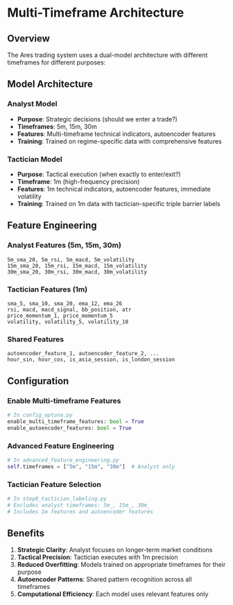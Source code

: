 # Multi-Timeframe Architecture

## Overview

The Ares trading system uses a dual-model architecture with different timeframes for different purposes:

## Model Architecture

### Analyst Model
- **Purpose**: Strategic decisions (should we enter a trade?)
- **Timeframes**: 5m, 15m, 30m
- **Features**: Multi-timeframe technical indicators, autoencoder features
- **Training**: Trained on regime-specific data with comprehensive features

### Tactician Model  
- **Purpose**: Tactical execution (when exactly to enter/exit?)
- **Timeframe**: 1m (high-frequency precision)
- **Features**: 1m technical indicators, autoencoder features, immediate volatility
- **Training**: Trained on 1m data with tactician-specific triple barrier labels

## Feature Engineering

### Analyst Features (5m, 15m, 30m)
```
5m_sma_20, 5m_rsi, 5m_macd, 5m_volatility
15m_sma_20, 15m_rsi, 15m_macd, 15m_volatility  
30m_sma_20, 30m_rsi, 30m_macd, 30m_volatility
```

### Tactician Features (1m)
```
sma_5, sma_10, sma_20, ema_12, ema_26
rsi, macd, macd_signal, bb_position, atr
price_momentum_1, price_momentum_5
volatility, volatility_5, volatility_10
```

### Shared Features
```
autoencoder_feature_1, autoencoder_feature_2, ...
hour_sin, hour_cos, is_asia_session, is_london_session
```

## Configuration

### Enable Multi-timeframe Features
```python
# In config_optuna.py
enable_multi_timeframe_features: bool = True
enable_autoencoder_features: bool = True
```

### Advanced Feature Engineering
```python
# In advanced_feature_engineering.py
self.timeframes = ["5m", "15m", "30m"]  # Analyst only
```

### Tactician Feature Selection
```python
# In step8_tactician_labeling.py
# Excludes analyst timeframes: 5m_, 15m_, 30m_
# Includes 1m features and autoencoder features
```

## Benefits

1. **Strategic Clarity**: Analyst focuses on longer-term market conditions
2. **Tactical Precision**: Tactician executes with 1m precision
3. **Reduced Overfitting**: Models trained on appropriate timeframes for their purpose
4. **Autoencoder Patterns**: Shared pattern recognition across all timeframes
5. **Computational Efficiency**: Each model uses relevant features only